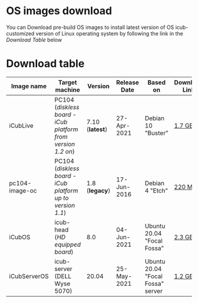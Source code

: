 # OS images download

You can Download pre-build OS images to install latest version of OS icub-customized version of Linux operating system by following the link in the _Download Table_ below

# Download table

| Image name | Target machine | Version | Release Date | Based on  | Download Link | Installation details  |
|---|---|---|---|---|---|---|
| iCubLive | PC104 (_diskless board - iCub platform from version 1.2 on_)  | 7.10 (**latest**) | 27-Apr-2021  | Debian 10 "Buster"  | [1.7 GB](https://storage.cloud.google.com/icub_os_images/iCubLive_7.10-rt-amd64.img.gz) | [_The iCub Live installation from image_](./pc104/the-icub-live-installation.md) |
| pc104-image-oc | PC104 (_diskless board - iCub platform up to version 1.1_)  | 1.8 (**legacy**)  | 17-Jun-2016  | Debian 4 "Etch"  | [220 MB](https://storage.cloud.google.com/icub_os_images/pc104-image1.8-oc.img.tar.bz2) | [_The iCub Live installation from image_](./pc104/the-icub-live-installation.md) |
| iCubOS | icub-head (_HD equipped board_)  |  8.0  | 04-Jun-2021  | Ubuntu 20.04 "Focal Fossa" | [2.3 GB](https://storage.cloud.google.com/icub_os_images/iCubOS_V8.0.20.04.zip)  |  [_The iCub OS installation from image_](./icubos/installation-from-image.md) |
| iCubServerOS  | icub-server (DELL Wyse 5070)| 20.04  | 25-May-2021 | Ubuntu 20.04 "Focal Fossa" server | [1.2 GB](https://storage.cloud.google.com/icub_os_images/iCubServerOS_V20.04.zip)  | [_The iCub Server installation from image_](./other-machines/icub-server-from-image.md) |
